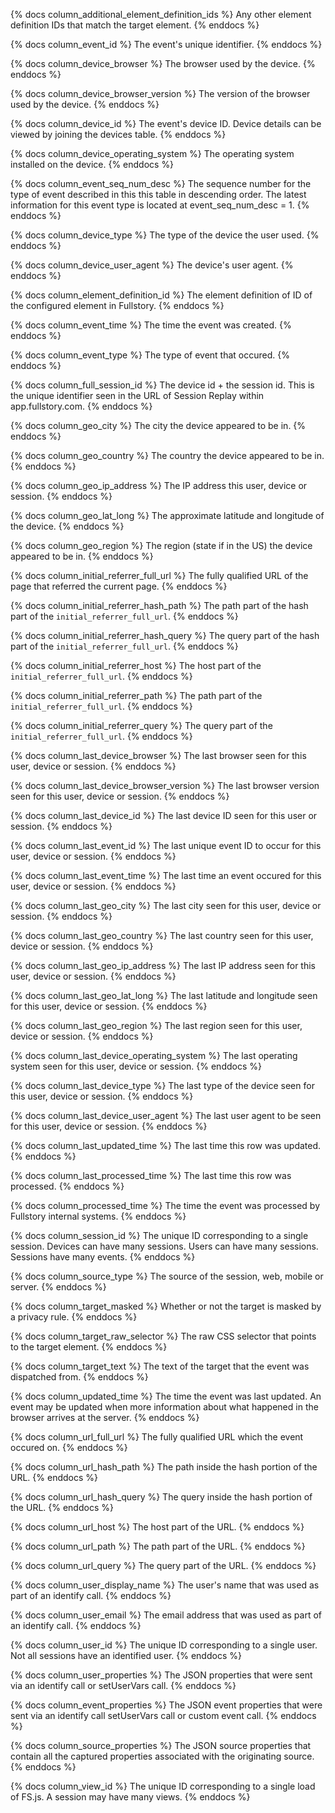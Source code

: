 {% docs column_additional_element_definition_ids %}
Any other element definition IDs that match the target element.
{% enddocs %}

{% docs column_event_id %}
The event's unique identifier.
{% enddocs %}

{% docs column_device_browser %}
The browser used by the device.
{% enddocs %}

{% docs column_device_browser_version %}
The version of the browser used by the device.
{% enddocs %}

{% docs column_device_id %}
The event's device ID. Device details can be viewed by joining the devices table.
{% enddocs %}

{% docs column_device_operating_system %}
The operating system installed on the device.
{% enddocs %}

{% docs column_event_seq_num_desc %}
The sequence number for the type of event described in this this table in descending order. The latest information for this event type is located at event_seq_num_desc = 1.
{% enddocs %}

{% docs column_device_type %}
The type of the device the user used.
{% enddocs %}

{% docs column_device_user_agent %}
The device's user agent.
{% enddocs %}

{% docs column_element_definition_id %}
The element definition of ID of the configured element in Fullstory.
{% enddocs %}

{% docs column_event_time %}
The time the event was created.
{% enddocs %}

{% docs column_event_type %}
The type of event that occured.
{% enddocs %}

{% docs column_full_session_id %}
The device id + the session id. This is the unique identifier seen in the URL of Session Replay within app.fullstory.com.
{% enddocs %}

{% docs column_geo_city %}
The city the device appeared to be in.
{% enddocs %}

{% docs column_geo_country %}
The country the device appeared to be in.
{% enddocs %}

{% docs column_geo_ip_address %}
The IP address this user, device or session.
{% enddocs %}

{% docs column_geo_lat_long %}
The approximate latitude and longitude of the device.
{% enddocs %}

{% docs column_geo_region %}
The region (state if in the US) the device appeared to be in.
{% enddocs %}

{% docs column_initial_referrer_full_url %}
The fully qualified URL of the page that referred the current page.
{% enddocs %}

{% docs column_initial_referrer_hash_path %}
The path part of the hash part of the `initial_referrer_full_url`.
{% enddocs %}

{% docs column_initial_referrer_hash_query %}
The query part of the hash part of the `initial_referrer_full_url`.
{% enddocs %}

{% docs column_initial_referrer_host %}
The host part of the `initial_referrer_full_url`.
{% enddocs %}

{% docs column_initial_referrer_path %}
The path part of the `initial_referrer_full_url`.
{% enddocs %}

{% docs column_initial_referrer_query %}
The query part of the `initial_referrer_full_url`.
{% enddocs %}

{% docs column_last_device_browser %}
The last browser seen for this user, device or session.
{% enddocs %}

{% docs column_last_device_browser_version %}
The last browser version seen for this user, device or session.
{% enddocs %}

{% docs column_last_device_id %}
The last device ID seen for this user or session.
{% enddocs %}

{% docs column_last_event_id %}
The last unique event ID to occur for this user, device or session.
{% enddocs %}

{% docs column_last_event_time %}
The last time an event occured for this user, device or session.
{% enddocs %}

{% docs column_last_geo_city %}
The last city seen for this user, device or session.
{% enddocs %}

{% docs column_last_geo_country %}
The last country seen for this user, device or session.
{% enddocs %}

{% docs column_last_geo_ip_address %}
The last IP address seen for this user, device or session.
{% enddocs %}

{% docs column_last_geo_lat_long %}
The last latitude and longitude seen for this user, device or session.
{% enddocs %}

{% docs column_last_geo_region %}
The last region seen for this user, device or session.
{% enddocs %}

{% docs column_last_device_operating_system %}
The last operating system seen for this user, device or session.
{% enddocs %}

{% docs column_last_device_type %}
The last type of the device seen for this user, device or session.
{% enddocs %}

{% docs column_last_device_user_agent %}
The last user agent to be seen for this user, device or session.
{% enddocs %}

{% docs column_last_updated_time %}
The last time this row was updated.
{% enddocs %}

{% docs column_last_processed_time %}
The last time this row was processed.
{% enddocs %}

{% docs column_processed_time %}
The time the event was processed by Fullstory internal systems.
{% enddocs %}

{% docs column_session_id %}
The unique ID corresponding to a single session. Devices can have many sessions. Users can have many sessions. Sessions have many events.
{% enddocs %}

{% docs column_source_type %}
The source of the session, web, mobile or server.
{% enddocs %}

{% docs column_target_masked %}
Whether or not the target is masked by a privacy rule.
{% enddocs %}

{% docs column_target_raw_selector %}
The raw CSS selector that points to the target element.
{% enddocs %}

{% docs column_target_text %}
The text of the target that the event was dispatched from.
{% enddocs %}

{% docs column_updated_time %}
The time the event was last updated. An event may be updated when more information about what happened in the browser arrives at the server.
{% enddocs %}

{% docs column_url_full_url %}
The fully qualified URL which the event occured on.
{% enddocs %}

{% docs column_url_hash_path %}
The path inside the hash portion of the URL.
{% enddocs %}

{% docs column_url_hash_query %}
The query inside the hash portion of the URL.
{% enddocs %}

{% docs column_url_host %}
The host part of the URL.
{% enddocs %}

{% docs column_url_path %}
The path part of the URL.
{% enddocs %}

{% docs column_url_query %}
The query part of the URL.
{% enddocs %}

{% docs column_user_display_name %}
The user's name that was used as part of an identify call.
{% enddocs %}

{% docs column_user_email %}
The email address that was used as part of an identify call.
{% enddocs %}

{% docs column_user_id %}
The unique ID corresponding to a single user. Not all sessions have an identified user.
{% enddocs %}

{% docs column_user_properties %}
The JSON properties that were sent via an identify call or setUserVars call.
{% enddocs %}

{% docs column_event_properties %}
The JSON event properties that were sent via an identify call setUserVars call or custom event call.
{% enddocs %}

{% docs column_source_properties %}
The JSON source properties that contain all the captured properties associated with the originating source.
{% enddocs %}

{% docs column_view_id %}
The unique ID corresponding to a single load of FS.js. A session may have many views.
{% enddocs %}

